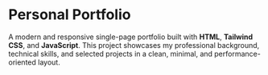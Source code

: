 # Personal Portfolio

A modern and responsive single-page portfolio built with **HTML**, **Tailwind CSS**, and **JavaScript**. This project showcases my professional background, technical skills, and selected projects in a clean, minimal, and performance-oriented layout.